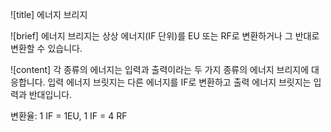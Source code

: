 ![title]
에너지 브리지
 
![brief]
에너지 브리지는 상상 에너지(IF 단위)를 EU 또는 RF로 변환하거나 그 반대로 변환할 수 있습니다.
 
![content]
각 종류의 에너지는 입력과 출력이라는 두 가지 종류의 에너지 브리지에 대응합니다. 입력 에너지 브릿지는 다른 에너지를 IF로 변환하고 출력 에너지 브릿지는 입력과 반대입니다.

변환율: 1 IF = 1EU, 1 IF = 4 RF
